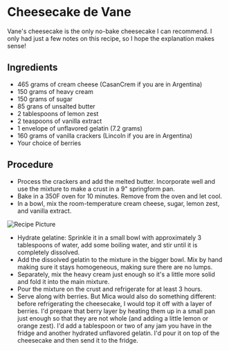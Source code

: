 # Cheesecake de Vane

Vane's cheesecake is the only no-bake cheesecake I can recommend. I only had just a few notes on this recipe, so I hope the explanation makes sense!  

## Ingredients
- 465 grams of cream cheese (CasanCrem if you are in Argentina)
- 150 grams of heavy cream
- 150 grams of sugar
- 85 grans of unsalted butter
- 2 tablespoons of lemon zest
- 2 teaspoons of vanilla extract
- 1 envelope of unflavored gelatin (7.2 grams)
- 160 grams of vanilla crackers (Lincoln if you are in Argentina)
- Your choice of berries

## Procedure
- Process the crackers and add the melted butter. Incorporate well and use the mixture to make a crust in a 9" springform pan. 
- Bake in a 350F oven for 10 minutes. Remove from the oven and let cool.
- In a bowl, mix the room-temperature cream cheese, sugar, lemon zest, and vanilla extract. 
<img src="CheesecakeDeVane.jpeg" alt="Recipe Picture" class="image">

- Hydrate gelatine: Sprinkle it in a small bowl with approximately 3 tablespoons of water, add some boiling water, and stir until it is completely dissolved.
- Add the dissolved gelatin to the mixture in the bigger bowl. Mix by hand making sure it stays homogeneous, making sure there are no lumps. 
- Separately, mix the heavy cream just enough so it's a little more solid and fold it into the main mixture. 
- Pour the mixture on the crust and refrigerate for at least 3 hours.
- Serve along with berries. But Mica would also do something different: before refrigerating the cheesecake, I would top it off with a layer of berries. I'd prepare that berry layer by heating them up in a small pan just enough so that they are not whole (and adding a little lemon or orange zest). I'd add a tablespoon or two of any jam you have in the fridge and another hydrated unflavored gelatin. I'd pour it on top of the cheesecake and then send it to the fridge.
